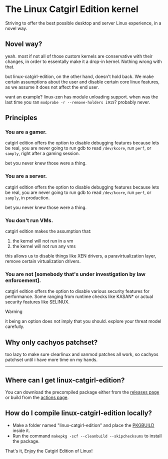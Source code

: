 # The Linux Catgirl Edition kernel

Striving to offer the best possible desktop and server Linux experience, in a novel way.

## Novel way?

yeah. most if not all of those custom kernels are conservative with their changes, in order to essentally make it a drop-in kernel. Nothing wrong with that.

but linux-catgirl-edition, on the other hand, doesn't hold back. We make certain assumptions about the user and disable certain core linux features, as we assume
it does not affect the end user.

want an example? linux-zen has module unloading support. when was the last time you ran `modprobe -r --remove-holders i915`? probably never.

## Principles

### You are a gamer.

catgirl edition offers the option to disable debugging features because lets be real, you are never going to run gdb to read `/dev/kcore`, run `perf`, or `samply`, right after a gaming session.

bet you never knew those were a thing.

### You are a server.

catgirl edition offers the option to disable debugging features because lets be real, you are never going to run gdb to read `/dev/kcore`, run `perf`, or `samply`, in production.

bet you never knew those were a thing.

### You don't run VMs.

catgirl edition makes the assumption that:

1. the kernel will not run in a vm
1. the kernel will not run any vms

this allows us to disable things like XEN drivers, a paravirtualization layer, remove certain virtualization drivers.

### You are not [somebody that's under investigation by law enforcement].

catgirl edition offers the option to disable various security features for performance. Some ranging from runtime checks like
KASAN* or actual security features like SELINUX.

> [!WARNING]
> it being an option does not imply that you should. explore your threat model carefully.

## Why only cachyos patchset?

too lazy to make sure clearlinux and xanmod patches all work, so cachyos patchset until i have more time on my hands.

---

## Where can I get linux-catgirl-edition?

You can download the precompiled package either from the [releases page](https://github.com/pparaxan/linux-catgirl-edition/releases) or build from the [actions page](https://github.com/pparaxan/linux-catgirl-edition/actions).

## How do I compile linux-catgirl-edition locally?
* Make a folder named "linux-catgirl-edition" and place the [PKGBUILD](https://github.com/pparaxan/linux-catgirl-edition/blob/main/PKGBUILD) inside it.
* Run the command `makepkg -scf --cleanbuild --skipchecksums` to install the package.

That's it, Enjoy the Catgirl Edition of Linux!
